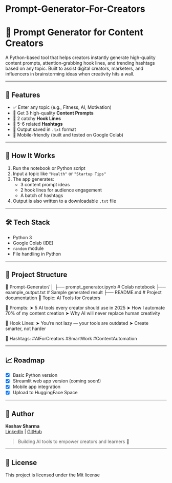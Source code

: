# Prompt-Generator-For-Creators
# 🚀 Prompt Generator for Content Creators

A Python-based tool that helps creators instantly generate high-quality content prompts, attention-grabbing hook lines, and trending hashtags based on any topic. Built to assist digital creators, marketers, and influencers in brainstorming ideas when creativity hits a wall.

---

## 📌 Features

- ✅ Enter any topic (e.g., Fitness, AI, Motivation)
- 🎯 Get 3 high-quality **Content Prompts**
- 📢 2 catchy **Hook Lines**
- 📱 5-6 related **Hashtags**
- 📁 Output saved in `.txt` format
- 📱 Mobile-friendly (built and tested on Google Colab)

---

## 🧠 How It Works

1. Run the notebook or Python script
2. Input a topic like `"Health"` or `"Startup Tips"`
3. The app generates:
   - 3 content prompt ideas
   - 2 hook lines for audience engagement
   - A batch of hashtags
4. Output is also written to a downloadable `.txt` file

---

## 🛠️ Tech Stack

- Python 3
- Google Colab (IDE)
- `random` module
- File handling in Python

---

##  📂 Project Structure 
📁 Prompt-Generator/ │ ├── prompt_generator.ipynb    # Colab notebook ├── example_output.txt        # Sample generated result ├── README.md                 # Project documentation
🎯 Topic: AI Tools for Creators

📌 Prompts: ➤ 5 AI tools every creator should use in 2025 ➤ How I automate 70% of my content creation ➤ Why AI will never replace human creativity

📢 Hook Lines: ➤ You’re not lazy — your tools are outdated ➤ Create smarter, not harder

📱 Hashtags: #AIForCreators #SmartWork #ContentAutomation

---

## 📈 Roadmap

- [x] Basic Python version
- [x] Streamlit web app version (coming soon!)
- [x] Mobile app integration
- [x] Upload to HuggingFace Space

---

## 🙌 Author

**Keshav Sharma**  
[LinkedIn](https://www.linkedin.com/in/keshav-sharma-b15270257) | [GitHub](https://github.com/Keshav-xb)

> Building AI tools to empower creators and learners 🚀

---

## 📄 License

This project is licensed under the Mit license 

